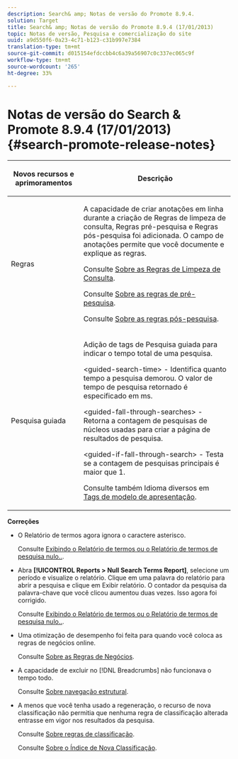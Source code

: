 ```yaml
---
description: Search& amp; Notas de versão do Promote 8.9.4.
solution: Target
title: Search& amp; Notas de versão do Promote 8.9.4 (17/01/2013)
topic: Notas de versão, Pesquisa e comercialização do site
uuid: a9d550f6-0a23-4c71-b123-c31b997e7384
translation-type: tm+mt
source-git-commit: d015154efdccbb4c6a39a56907c0c337ec065c9f
workflow-type: tm+mt
source-wordcount: '265'
ht-degree: 33%

---
```



# Notas de versão do Search &amp; Promote 8.9.4 (17/01/2013){#search-promote-release-notes}

<table> 
 <thead> 
  <tr> 
   <th colname="col1" class="entry"> <p>Novos recursos e aprimoramentos </p> </th> 
   <th colname="col2" class="entry"> <p>Descrição </p> </th> 
  </tr> 
 </thead>
 <tbody> 
  <tr> 
   <td colname="col1"> <p>Regras </p> </td> 
   <td colname="col2"> <p> A capacidade de criar anotações em linha durante a criação de Regras de limpeza de consulta, Regras pré-pesquisa e Regras pós-pesquisa foi adicionada. O campo de anotações permite que você documente e explique as regras. </p> <p>Consulte <a href="../c-about-rules-menu/c-about-query-cleaning-rules.md#concept_17F3CDDC3C8A4128AF092A82B777B86C" format="dita" scope="local"> Sobre as Regras de Limpeza de Consulta</a>. </p> <p>Consulte <a href="../c-about-rules-menu/c-about-pre-search-rules.md#concept_5BF84BB6FACB4645BA9CB7496A01CD1F" format="dita" scope="local"> Sobre as regras de pré-pesquisa</a>. </p> <p>Consulte <a href="../c-about-rules-menu/c-about-post-search-rules.md#concept_AF6ADFCC0ADF4A788003964939917FDE" format="dita" scope="local"> Sobre as regras pós-pesquisa</a>. </p> </td> 
  </tr> 
  <tr> 
   <td colname="col1"> <p>Pesquisa guiada </p> </td> 
   <td colname="col2"> <p> Adição de tags de Pesquisa guiada para indicar o tempo total de uma pesquisa. </p> <p> <span class="codeph"> &lt;guided-search-time&gt;</span> - Identifica quanto tempo a pesquisa demorou. O valor de tempo de pesquisa retornado é especificado em ms. </p> <p> <span class="codeph"> &lt;guided-fall-through-searches&gt;</span> - Retorna a contagem de pesquisas de núcleos usadas para criar a página de resultados de pesquisa. </p> <p> <span class="codeph"> &lt;guided-if-fall-through-search&gt;</span> - Testa se a contagem de pesquisas principais é maior que 1. </p> <p>Consulte também Idioma diversos em <a href="../c-appendices/c-templates.md#reference_F1BBF616BCEC4AD7B2548ECD3CA74C64" format="dita" scope="local"> Tags de modelo de apresentação</a>. </p> </td> 
  </tr> 
 </tbody> 
</table>

**Correções**

* O Relatório de termos agora ignora o caractere asterisco.

   Consulte [Exibindo o Relatório de termos ou o Relatório de termos de pesquisa nulo..](../c-about-reports-menu/c-about-reports-menu.md#task_53B7ED1582DD4B0E8376546A7AFC789A).

* Abra **[!UICONTROL Reports > Null Search Terms Report]**, selecione um período e visualize o relatório. Clique em uma palavra do relatório para abrir a pesquisa e clique em Exibir relatório. O contador da pesquisa da palavra-chave que você clicou aumentou duas vezes. Isso agora foi corrigido.

   Consulte [Exibindo o Relatório de termos ou o Relatório de termos de pesquisa nulo..](../c-about-reports-menu/c-about-reports-menu.md#task_53B7ED1582DD4B0E8376546A7AFC789A).

* Uma otimização de desempenho foi feita para quando você coloca as regras de negócios online.

   Consulte [Sobre as Regras de Negócios](../c-about-rules-menu/c-about-business-rules.md#concept_2A93D76216754D3D8412CDEA00BD26BD).

* A capacidade de excluir no [!DNL Breadcrumbs] não funcionava o tempo todo.

   Consulte [Sobre navegação estrutural](../c-about-design-menu/c-about-breadcrumbs.md#concept_FB8A943C594A4A1593B118141DA61F03).

* A menos que você tenha usado a regeneração, o recurso de nova classificação não permitia que nenhuma regra de classificação alterada entrasse em vigor nos resultados da pesquisa.

   Consulte [Sobre regras de classificação](../c-about-rules-menu/c-about-ranking-rules.md#concept_F555C076759B4E81B925441CFE707397).

   Consulte [Sobre o Índice de Nova Classificação](../c-about-index-menu/c-about-re-rank-index.md#concept_147B0A9FCD51451787DA898E06F7C692).

